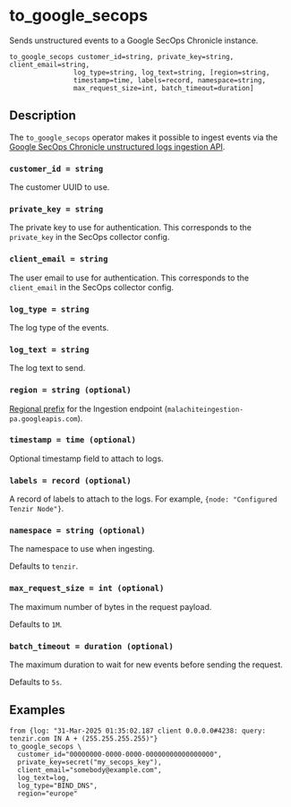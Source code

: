 # to_google_secops

Sends unstructured events to a Google SecOps Chronicle instance.

```tql
to_google_secops customer_id=string, private_key=string, client_email=string,
                log_type=string, log_text=string, [region=string,
                timestamp=time, labels=record, namespace=string,
                max_request_size=int, batch_timeout=duration]
```

## Description

The `to_google_secops` operator makes it possible to ingest events via the
[Google SecOps Chronicle unstructured logs ingestion
API](https://cloud.google.com/chronicle/docs/reference/ingestion-api#unstructuredlogentries).

### `customer_id = string`

The customer UUID to use.

### `private_key = string`

The private key to use for authentication. This corresponds to the `private_key`
in the SecOps collector config.

### `client_email = string`

The user email to use for authentication. This corresponds to the `client_email`
in the SecOps collector config.

### `log_type = string`

The log type of the events.

### `log_text = string`

The log text to send.

### `region = string (optional)`

[Regional
prefix](https://cloud.google.com/chronicle/docs/reference/ingestion-api#regional_endpoints)
for the Ingestion endpoint (`malachiteingestion-pa.googleapis.com`).

### `timestamp = time (optional)`

Optional timestamp field to attach to logs.

### `labels = record (optional)`

A record of labels to attach to the logs. For example, `{node: "Configured
Tenzir Node"}`.

### `namespace = string (optional)`

The namespace to use when ingesting.

Defaults to `tenzir`.

### `max_request_size = int (optional)`

The maximum number of bytes in the request payload.

Defaults to `1M`.

### `batch_timeout = duration (optional)`

The maximum duration to wait for new events before sending the request.

Defaults to `5s`.

## Examples

```tql
from {log: "31-Mar-2025 01:35:02.187 client 0.0.0.0#4238: query: tenzir.com IN A + (255.255.255.255)"}
to_google_secops \
  customer_id="00000000-0000-0000-00000000000000000",
  private_key=secret("my_secops_key"),
  client_email="somebody@example.com",
  log_text=log,
  log_type="BIND_DNS",
  region="europe"
```
